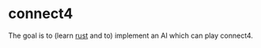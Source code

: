 # connect4

The goal is to (learn [rust](https://www.rust-lang.org/) and to) implement an AI which can play connect4.
